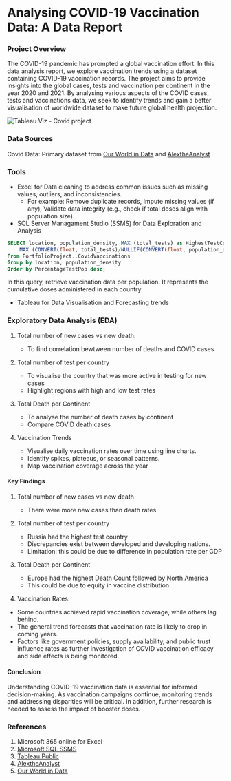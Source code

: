 # Analysing COVID-19 Vaccination Data: A Data Report

### Project Overview

The COVID-19 pandemic has prompted a global vaccination effort. In this data analysis report, we explore vaccination trends using a dataset containing COVID-19 vaccination records. The project aims to provide insights into the global cases, tests and vaccination per continent in the year 2020 and 2021. 
By analysing various aspects of the COVID cases, tests and vaccinations data, we seek to identify trends and gain a better visualisation of worldwide dataset to make future global health projection.


![Tableau Viz - Covid project](https://github.com/TeniOT/SQLProject/assets/164643376/2102729a-8878-4bf6-82ca-a2c8c73e807a)


### Data Sources
Covid Data: Primary dataset from [Our World in Data](https://ourworldindata.org/covid-deaths) and [AlextheAnalyst](https://www.youtube.com/watch?v=qfyynHBFOsM&list=PLUaB-1hjhk8H48Pj32z4GZgGWyylqv85f&index=1)


### Tools

- Excel for Data cleaning to address common issues such as missing values, outliers, and inconsistencies.
	- For example: Remove duplicate records, Impute missing values (if any), Validate data integrity (e.g., check if total doses align with population size).
- SQL Server Managament Studio (SSMS) for Data Exploration and Analysis
```sql
SELECT location, population_density, MAX (total_tests) as HighestTestCount,
	MAX (CONVERT(float, total_tests)/NULLIF(CONVERT(float, population_density),0))*100 as PercentageTestPop
From PortfolioProject..CovidVaccinations
Group by location, population_density
Order by PercentageTestPop desc;
```
In this query, retrieve vaccination data per population. It represents the cumulative doses administered in each country.
- Tableau for Data Visualisation and Forecasting trends


### Exploratory Data Analysis (EDA)
1. Total number of new cases vs new death:
   - To find correlation bewtween number of deaths and COVID cases

2. Total number of test per country
   - To visualise the country that was more active in testing for new cases
   - Highlight regions with high and low test rates

3. Total Death per Continent
   - To analyse the number of death cases by continent
   - Compare COVID death cases

4. Vaccination Trends
   - Visualise daily vaccination rates over time using line charts.
   - Identify spikes, plateaus, or seasonal patterns.
   - Map vaccination coverage across the year



#### Key Findings
1. Total number of new cases vs new death
   - There were more new cases than death rates

2. Total number of test per country
   - Russia had the highest test country
   - Discrepancies exist between developed and developing nations.
   - Limitation: this could be due to difference in population rate per GDP

3. Total Death per Continent
   - Europe had the highest Death Count followed by North America
   - This could be due to equity in vaccine distribution.

4. Vaccination Rates:
- Some countries achieved rapid vaccination coverage, while others lag behind.
- The general trend forecasts that vaccination rate is likely to drop in coming years.
- Factors like government policies, supply availability, and public trust influence rates as further investigation of COVID vaccination efficacy and side effects is being monitored.


#### Conclusion
Understanding COVID-19 vaccination data is essential for informed decision-making. As vaccination campaigns continue, monitoring trends and addressing disparities will be critical. In addition, further research is needed to assess the impact of booster doses.


### References
1. Microsoft 365 online for Excel
2. [Microsoft SQL SSMS](https://learn.microsoft.com/en-us/sql/ssms/download-sql-server-management-studio-ssms?view=sql-server-ver16)
3. [Tableau Public](https://public.tableau.com/app/discover)
4. [AlextheAnalyst](https://www.youtube.com/watch?v=qfyynHBFOsM&list=PLUaB-1hjhk8H48Pj32z4GZgGWyylqv85f&index=1)
5. [Our World in Data](https://ourworldindata.org/covid-deaths)
